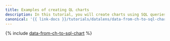 ```yaml
---
title: Examples of creating QL charts
description: In this tutorial, you will create charts using SQL queries. SQL queries enable you to configure data for visualization in a more flexible way than the standard dataset method does.
canonical: '{{ link-docs }}/tutorials/datalens/data-from-ch-to-sql-chart'
---
```


{% include [data-from-ch-to-sql-chart](../../_tutorials/datalens/data-from-ch-to-sql-chart.md) %}
